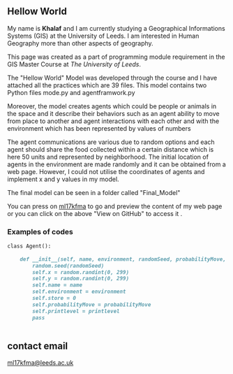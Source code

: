 ## Hellow World
My name is **Khalaf** and I am currently studying a Geographical Informations Systems (GIS) at the University of Leeds.
I am interested in Human Geography more than other aspects of geography. 


This page was created as a part of programming module requirement in the GIS Master Course at _The University of Leeds_.

The "Hellow World" Model was developed through the course and I have attached all the practices which are 39 files. 
This model contains two Python files mode.py and agentframwork.py  

Moreover, the model creates agents which could be people or animals in the space and it describe their behaviors 
such as an agent ability to move from place to another and agent interactions with each other and with
the environment which has been represented by values of numbers

The agent communications are various due to random options and each agent should share the food collected within a certain distance which is here 50 units and represented by neighborhood. 
The initial location of agents in the environment  are made randomly and it can be obtained from a web page.
However, I could not utilise the coordinates of agents and implement x and y values in my model.


The final model can be seen in a folder called "Final_Model"

You can press on [ml17kfma](https://github.com/Khalaf57/ml17kfma/tree/master/Python%20Scripts) to go and preview the content of my
web page or you can click on the above  "View on GitHub" to access it .




### Examples of codes 


```markdown
class Agent():
    
    def __init__(self, name, environment, randomSeed, probabilityMove, printlevel):
        random.seed(randomSeed)
        self.x = random.randint(0, 299)
        self.y = random.randint(0, 299)
        self.name = name
        self.environment = environment
        self.store = 0
        self.probabilityMove = probabilityMove
        self.printlevel = printlevel
        pass
    
```


## contact email

ml17kfma@leeds.ac.uk

